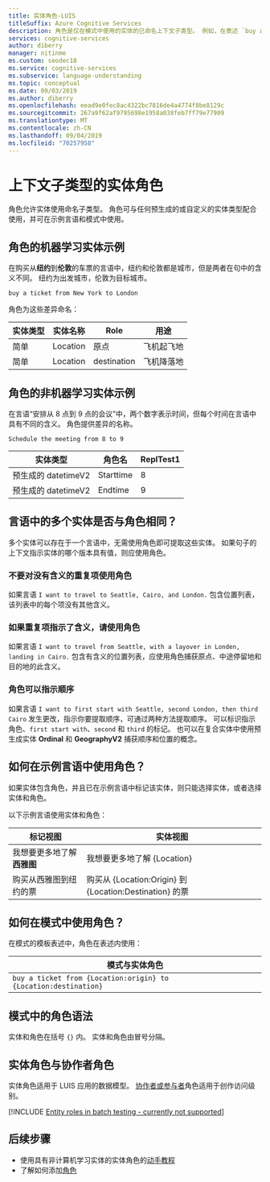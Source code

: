 ```yaml
---
title: 实体角色-LUIS
titleSuffix: Azure Cognitive Services
description: 角色是仅在模式中使用的实体的已命名上下文子类型。 例如，在表述 `buy a ticket from New York to London` 中，纽约和伦敦都是城市，但是两者在句中的含义不同。 纽约为出发城市，伦敦为目标城市。
services: cognitive-services
author: diberry
manager: nitinme
ms.custom: seodec18
ms.service: cognitive-services
ms.subservice: language-understanding
ms.topic: conceptual
ms.date: 09/03/2019
ms.author: diberry
ms.openlocfilehash: eead9e0fec8ac4322bc7816de4a4774f8be8129c
ms.sourcegitcommit: 267a9f62af9795698e1958a038feb7ff79e77909
ms.translationtype: MT
ms.contentlocale: zh-CN
ms.lasthandoff: 09/04/2019
ms.locfileid: "70257958"
---
```

# <a name="entity-roles-for-contextual-subtypes"></a>上下文子类型的实体角色

角色允许实体使用命名子类型。 角色可与任何预生成的或自定义的实体类型配合使用，并可在示例言语和模式中使用。 

<a name="example-role-for-entities"></a>
<a name="roles-with-prebuilt-entities"></a>

## <a name="machine-learned-entity-example-of-roles"></a>角色的机器学习实体示例

在购买从**纽约**到**伦敦**的车票的言语中，纽约和伦敦都是城市，但是两者在句中的含义不同。 纽约为出发城市，伦敦为目标城市。 

```
buy a ticket from New York to London
```

角色为这些差异命名：

|实体类型|实体名称|Role|用途|
|--|--|--|--|
|简单|Location|原点|飞机起飞地|
|简单|Location|destination|飞机降落地|

## <a name="non-machine-learned-entity-example-of-roles"></a>角色的非机器学习实体示例

在言语“安排从 8 点到 9 点的会议”中，两个数字表示时间，但每个时间在言语中具有不同的含义。 角色提供差异的名称。 

```
Schedule the meeting from 8 to 9
```

|实体类型|角色名|ReplTest1|
|--|--|--|
|预生成的 datetimeV2|Starttime|8|
|预生成的 datetimeV2|Endtime|9|

## <a name="are-multiple-entities-in-an-utterance-the-same-thing-as-roles"></a>言语中的多个实体是否与角色相同？ 

多个实体可以存在于一个言语中，无需使用角色即可提取这些实体。 如果句子的上下文指示实体的哪个版本具有值，则应使用角色。 

### <a name="dont-use-roles-for-duplicates-without-meaning"></a>不要对没有含义的重复项使用角色

如果言语 `I want to travel to Seattle, Cairo, and London.` 包含位置列表，该列表中的每个项没有其他含义。 

### <a name="use-roles-if-duplicates-indicate-meaning"></a>如果重复项指示了含义，请使用角色

如果言语 `I want to travel from Seattle, with a layover in Londen, landing in Cairo.` 包含有含义的位置列表，应使用角色捕获原点、中途停留地和目的地的此含义。

### <a name="roles-can-indicate-order"></a>角色可以指示顺序

如果言语 `I want to first start with Seattle, second London, then third Cairo` 发生更改，指示你要提取顺序，可通过两种方法提取顺序。 可以标识指示角色、`first start with`、`second` 和 `third` 的标记。 也可以在复合实体中使用预生成实体 **Ordinal** 和 **GeographyV2** 捕获顺序和位置的概念。 

## <a name="how-are-roles-used-in-example-utterances"></a>如何在示例言语中使用角色？

如果实体包含角色，并且已在示例言语中标记该实体，则只能选择实体，或者选择实体和角色。 

以下示例言语使用实体和角色：

|标记视图|实体视图|
|--|--|
|我想要更多地了解**西雅图**|我想要更多地了解 {Location}|
|购买从西雅图到纽约的票|购买从 {Location:Origin} 到 {Location:Destination} 的票|

## <a name="how-are-roles-used-in-patterns"></a>如何在模式中使用角色？
在模式的模板表述中，角色在表述内使用： 

|模式与实体角色|
|--|
|`buy a ticket from {Location:origin} to {Location:destination}`|


## <a name="role-syntax-in-patterns"></a>模式中的角色语法
实体和角色在括号 `{}` 内。 实体和角色由冒号分隔。 

## <a name="entity-roles-versus-collaborator-roles"></a>实体角色与协作者角色

实体角色适用于 LUIS 应用的数据模型。 [协作者或参与者](luis-concept-keys.md#contributions-from-other-authors)角色适用于创作访问级别。 

[!INCLUDE [Entity roles in batch testing - currently not supported](../../../includes/cognitive-services-luis-roles-not-supported-in-batch-testing.md)]

## <a name="next-steps"></a>后续步骤

* 使用具有非计算机学习实体的实体角色的[动手教程](tutorial-entity-roles.md)
* 了解如何添加[角色](luis-how-to-add-entities.md#add-a-role-to-pattern-based-entity)
